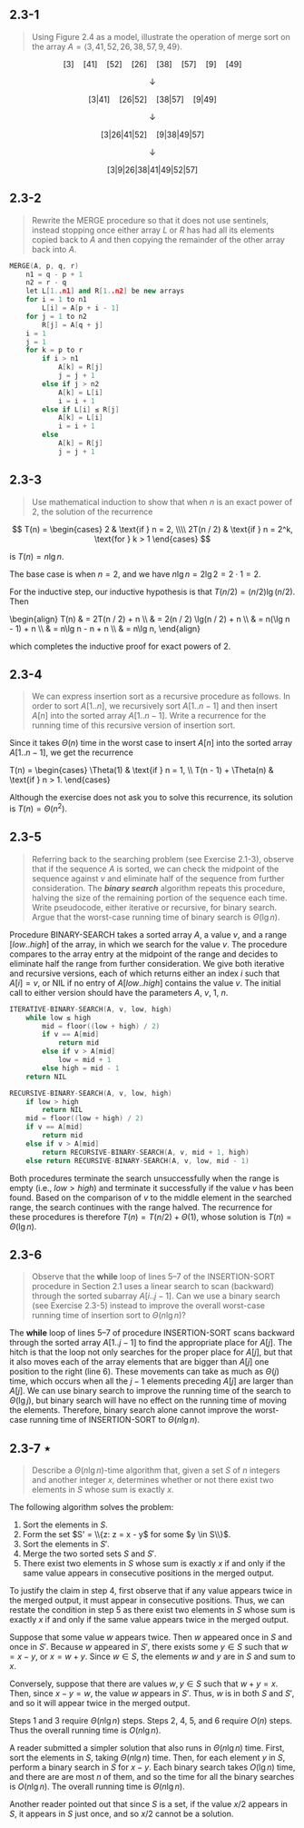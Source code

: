 ## 2.3-1

> Using Figure 2.4 as a model, illustrate the operation of merge sort on the array $A = \langle 3, 41, 52, 26, 38, 57, 9, 49 \rangle$.

$$
[3] \quad [41] \quad [52] \quad [26] \quad [38] \quad [57] \quad [9] \quad [49]
$$

$$
\downarrow
$$

$$
[3|41] \quad [26| 52] \quad [38|57] \quad [9|49]
$$

$$
\downarrow
$$

$$
[3|26|41|52] \quad [9 |38|49|57]
$$

$$
\downarrow
$$

$$
[3|9|26|38|41|49|52|57]
$$

## 2.3-2

> Rewrite the $\text{MERGE}$ procedure so that it does not use sentinels, instead stopping once either array $L$ or $R$ has had all its elements copied back to $A$ and then copying the remainder of the other array back into $A$.

```cpp
MERGE(A, p, q, r)
    n1 = q - p + 1
    n2 = r - q
    let L[1..n1] and R[1..n2] be new arrays
    for i = 1 to n1
        L[i] = A[p + i - 1]
    for j = 1 to n2
        R[j] = A[q + j]
    i = 1
    j = 1
    for k = p to r
        if i > n1
            A[k] = R[j]
            j = j + 1
        else if j > n2
            A[k] = L[i]
            i = i + 1
        else if L[i] ≤ R[j]
            A[k] = L[i]
            i = i + 1
        else
            A[k] = R[j]
            j = j + 1
```

## 2.3-3

> Use mathematical induction to show that when $n$ is an exact power of $2$, the solution of the recurrence

$$
T(n) =
\begin{cases}
    2         & \text{if } n = 2, \\\\
    2T(n / 2) & \text{if } n = 2^k, \text{for } k > 1
\end{cases}
$$

is $T(n) = n\lg n$.

The base case is when $n = 2$, and we have $n\lg n = 2\lg 2 = 2 \cdot 1 = 2$.

For the inductive step, our inductive hypothesis is that $T(n / 2) = (n / 2)\lg(n / 2)$. Then

\begin{align}
T(n) & = 2T(n / 2) + n \\\\
     & = 2(n / 2) \lg(n / 2) + n \\\\
     & = n(\lg n - 1) + n \\\\
     & = n\lg n - n + n \\\\
     & = n\lg n,
\end{align}

which completes the inductive proof for exact powers of $2$.

## 2.3-4

> We can express insertion sort as a recursive procedure as follows. In order to sort $A[1..n]$, we recursively sort $A[1..n - 1]$ and then insert $A[n]$ into the sorted array $A[1..n - 1]$. Write a recurrence for the running time of this recursive version of insertion sort.

Since it takes $\Theta(n)$ time in the worst case to insert $A[n]$ into the sorted array $A[1..n - 1]$, we get the recurrence

T(n) = \begin{cases}
    \Theta(1)            & \text{if } n = 1, \\\\
    T(n - 1) + \Theta(n) & \text{if } n > 1.
\end{cases}

Although the exercise does not ask you to solve this recurrence, its solution is $T(n) = \Theta(n^2)$.

## 2.3-5

> Referring back to the searching problem (see Exercise 2.1-3), observe that if the sequence $A$ is sorted, we can check the midpoint of the sequence against $v$ and eliminate half of the sequence from further consideration. The ***binary search*** algorithm repeats this procedure, halving the size of the remaining portion of the sequence each time. Write pseudocode, either iterative or recursive, for binary search. Argue that the worst-case running time of binary search is $\Theta(\lg n)$.

Procedure $\text{BINARY-SEARCH}$ takes a sorted array $A$, a value $v$, and a range $[low..high]$ of the array, in which we search for the value $v$. The procedure compares to the array entry at the midpoint of the range and decides to eliminate half the range from further consideration. We give both iterative and recursive versions, each of which returns either an index $i$ such that $A[i] = v$, or $\text{NIL}$ if no entry of $A[low..high]$ contains the value $v$. The initial call to either version should have the parameters $A$, $v$, $1$, $n$.

```cpp
ITERATIVE-BINARY-SEARCH(A, v, low, high)
    while low ≤ high
        mid = floor((low + high) / 2)
        if v == A[mid]
            return mid
        else if v > A[mid]
            low = mid + 1
        else high = mid - 1
    return NIL
```

```cpp
RECURSIVE-BINARY-SEARCH(A, v, low, high)
    if low > high
        return NIL
    mid = floor((low + high) / 2)
    if v == A[mid]
        return mid
    else if v > A[mid]
        return RECURSIVE-BINARY-SEARCH(A, v, mid + 1, high)
    else return RECURSIVE-BINARY-SEARCH(A, v, low, mid - 1)
```

Both procedures terminate the search unsuccessfully when the range is empty (i.e., $low > high$) and terminate it successfully if the value $v$ has been found. Based on the comparison of $v$ to the middle element in the searched range, the search continues with the range halved. The recurrence for these procedures is therefore $T(n) = T(n / 2) + \Theta(1)$, whose solution is $T(n) = \Theta(\lg n)$.

## 2.3-6

> Observe that the **while** loop of lines 5–7 of the $\text{INSERTION-SORT}$ procedure in Section 2.1 uses a linear search to scan (backward) through the sorted subarray $A[i..j - 1]$. Can we use a binary search (see Exercise 2.3-5) instead to improve the overall worst-case running time of insertion sort to $\Theta(n\lg n)$?

The **while** loop of lines 5–7 of procedure $\text{INSERTION-SORT}$ scans backward through the sorted array $A[1..j - 1]$ to find the appropriate place for $A[j]$. The hitch is that the loop not only searches for the proper place for $A[j]$, but that it also moves each of the array elements that are bigger than $A[j]$ one position to the right (line 6). These movements can take as much as $\Theta(j)$ time, which occurs when all the $j - 1$ elements preceding $A[j]$ are larger than $A[j]$. We can use binary search to improve the running time of the search to $\Theta(\lg j)$, but binary search will have no effect on the running time of moving the elements. Therefore, binary search alone cannot improve the worst-case running time of $\text{INSERTION-SORT}$ to $\Theta(n\lg n)$.

## 2.3-7 $\star$

> Describe a $\Theta(n\lg n)$-time algorithm that, given a set $S$ of $n$ integers and another integer $x$, determines whether or not there exist two elements in $S$ whose sum is exactly $x$.

The following algorithm solves the problem:

1. Sort the elements in $S$.
2. Form the set $S' = \\{z: z = x - y$ for some $y \in S\\}$.
3. Sort the elements in $S'$.
4. Merge the two sorted sets $S$ and $S'$.
5. There exist two elements in $S$ whose sum is exactly $x$ if and only if the same value appears in consecutive positions in the merged output.

To justify the claim in step 4, first observe that if any value appears twice in the merged output, it must appear in consecutive positions. Thus, we can restate the condition in step 5 as there exist two elements in $S$ whose sum is exactly $x$ if and only if the same value appears twice in the merged output.

Suppose that some value $w$ appears twice. Then $w$ appeared once in $S$ and once in $S'$. Because $w$ appeared in $S'$, there exists some $y \in S$ such that $w = x - y$, or $x = w + y$. Since $w \in S$, the elements $w$ and $y$ are in $S$ and sum to $x$.

Conversely, suppose that there are values $w, y \in S$ such that $w + y = x$. Then, since $x - y = w$, the value $w$ appears in $S'$. Thus, $w$ is in both $S$ and $S'$, and so it will appear twice in the merged output.

Steps 1 and 3 require $\Theta(n\lg n)$ steps. Steps 2, 4, 5, and 6 require $O(n)$ steps. Thus the overall running time is $O(n\lg n)$.

A reader submitted a simpler solution that also runs in $\Theta(n\lg n)$ time. First, sort the elements in $S$, taking $\Theta(n\lg n)$ time. Then, for each element $y$ in $S$, perform a binary search in $S$ for $x - y$. Each binary search takes $O(\lg n)$ time, and there are are most $n$ of them, and so the time for all the binary searches is $O(n\lg n)$. The overall running time is $\Theta(n\lg n)$.

Another reader pointed out that since $S$ is a set, if the value $x / 2$ appears in $S$, it appears in $S$ just once, and so $x / 2$ cannot be a solution.
